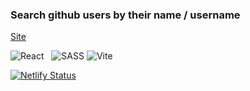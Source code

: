 ### Search github users by their name / username
[Site](https://okay-head-github-finder.netlify.app/)

![React](https://img.shields.io/badge/react-%2320232a.svg?style=for-the-badge&logo=react&logoColor=%2361DAFB)&nbsp;&nbsp;
![SASS](https://img.shields.io/badge/SASS-hotpink.svg?style=for-the-badge&logo=SASS&logoColor=white)
![Vite](https://img.shields.io/badge/vite-%23646CFF.svg?style=for-the-badge&logo=vite&logoColor=white)

[![Netlify Status](https://api.netlify.com/api/v1/badges/db86d489-1d32-4f9a-b7c4-135a4484ceeb/deploy-status)](https://app.netlify.com/sites/okay-head-github-finder/deploys)
